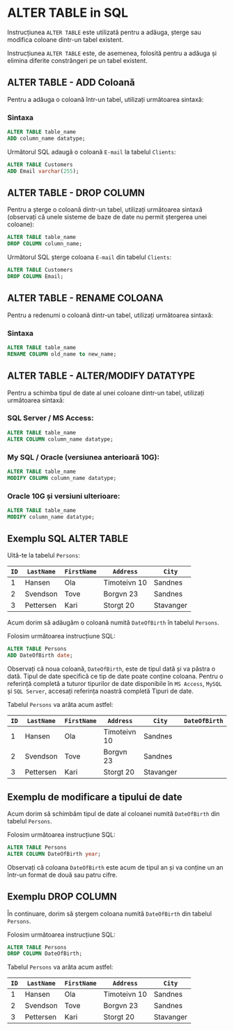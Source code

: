# ALTER TABLE in SQL

Instrucțiunea `ALTER TABLE` este utilizată pentru a adăuga, șterge sau modifica coloane dintr-un tabel existent.

Instrucțiunea `ALTER TABLE` este, de asemenea, folosită pentru a adăuga și elimina diferite constrângeri pe un tabel existent.

## ALTER TABLE - ADD Coloană
Pentru a adăuga o coloană într-un tabel, utilizați următoarea sintaxă:

### Sintaxa

```sql
ALTER TABLE table_name
ADD column_name datatype;
```

Următorul SQL adaugă o coloană `E-mail` la tabelul `Clients`:

```sql
ALTER TABLE Customers
ADD Email varchar(255);
```
## ALTER TABLE - DROP COLUMN
Pentru a șterge o coloană dintr-un tabel, utilizați următoarea sintaxă (observați că unele sisteme de baze de date nu permit ștergerea unei coloane):

```sql
ALTER TABLE table_name
DROP COLUMN column_name;
```

Următorul SQL șterge coloana `E-mail` din tabelul `Clients`:

```sql
ALTER TABLE Customers
DROP COLUMN Email;
```
## ALTER TABLE - RENAME COLOANA
Pentru a redenumi o coloană dintr-un tabel, utilizați următoarea sintaxă:

### Sintaxa


```sql
ALTER TABLE table_name
RENAME COLUMN old_name to new_name;
```

## ALTER TABLE - ALTER/MODIFY DATATYPE
Pentru a schimba tipul de date al unei coloane dintr-un tabel, utilizați următoarea sintaxă:

### SQL Server / MS Access:

```sql
ALTER TABLE table_name
ALTER COLUMN column_name datatype;
```
### My SQL / Oracle (versiunea anterioară 10G):

```sql
ALTER TABLE table_name
MODIFY COLUMN column_name datatype;
```

### Oracle 10G și versiuni ulterioare:

```sql
ALTER TABLE table_name
MODIFY column_name datatype;
```

## Exemplu SQL ALTER TABLE
Uită-te la tabelul `Persons`:

| `ID` | `LastName`  | `FirstName` | `Address`        | `City`      |
|----|-----------|-----------|----------------|-----------|
| 1  | Hansen    | Ola       | Timoteivn 10   | Sandnes   |
| 2  | Svendson  | Tove      | Borgvn 23      | Sandnes   |
| 3  | Pettersen | Kari      | Storgt 20      | Stavanger |


Acum dorim să adăugăm o coloană numită `DateOfBirth` în tabelul `Persons`.

Folosim următoarea instrucțiune SQL:

```sql
ALTER TABLE Persons
ADD DateOfBirth date;
```

Observați că noua coloană, `DateOfBirth`, este de tipul dată și va păstra o dată. Tipul de date specifică ce tip de date poate conține coloana. Pentru o referință completă a tuturor tipurilor de date disponibile în `MS Access`, `MySQL` și `SQL Server`, accesați referința noastră completă Tipuri de date.

Tabelul `Persons` va arăta acum astfel:

| `ID` | `LastName`  | `FirstName` | `Address`        | `City`      | `DateOfBirth` |
|----|-----------|-----------|----------------|-----------|-------------|
| 1  | Hansen    | Ola       | Timoteivn 10   | Sandnes   |             |
| 2  | Svendson  | Tove      | Borgvn 23      | Sandnes   |             |
| 3  | Pettersen | Kari      | Storgt 20      | Stavanger |             |


## Exemplu de modificare a tipului de date
Acum dorim să schimbăm tipul de date al coloanei numită `DateOfBirth` din tabelul `Persons`.

Folosim următoarea instrucțiune SQL:

```sql
ALTER TABLE Persons
ALTER COLUMN DateOfBirth year;
```

Observați că coloana `DateOfBirth` este acum de tipul an și va conține un an într-un format de două sau patru cifre.

## Exemplu DROP COLUMN 
În continuare, dorim să ștergem coloana numită `DateOfBirth` din tabelul `Persons`.

Folosim următoarea instrucțiune SQL:

```sql
ALTER TABLE Persons
DROP COLUMN DateOfBirth;
```

Tabelul `Persons` va arăta acum astfel:

| `ID` | `LastName`  | `FirstName` | `Address`        | `City`      |
|----|-----------|-----------|----------------|-----------|
| 1  | Hansen    | Ola       | Timoteivn 10   | Sandnes   |
| 2  | Svendson  | Tove      | Borgvn 23      | Sandnes   |
| 3  | Pettersen | Kari      | Storgt 20      | Stavanger |


